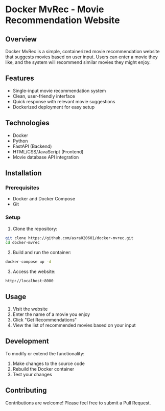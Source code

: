 # Docker MvRec - Movie Recommendation Website

## Overview
Docker MvRec is a simple, containerized movie recommendation website that suggests movies based on user input. Users can enter a movie they like, and the system will recommend similar movies they might enjoy.

## Features
- Single-input movie recommendation system
- Clean, user-friendly interface
- Quick response with relevant movie suggestions
- Dockerized deployment for easy setup

## Technologies
- Docker
- Python
- FastAPI (Backend)
- HTML/CSS/JavaScript (Frontend)
- Movie database API integration

## Installation

### Prerequisites
- Docker and Docker Compose
- Git

### Setup
1. Clone the repository:
```bash
git clone https://github.com/asra020601/docker-mvrec.git
cd docker-mvrec
```

2. Build and run the container:
```bash
docker-compose up -d
```

3. Access the website:
```
http://localhost:8000
```

## Usage
1. Visit the website
2. Enter the name of a movie you enjoy
3. Click "Get Recommendations"
4. View the list of recommended movies based on your input

## Development
To modify or extend the functionality:
1. Make changes to the source code
2. Rebuild the Docker container
3. Test your changes

## Contributing
Contributions are welcome! Please feel free to submit a Pull Request.


